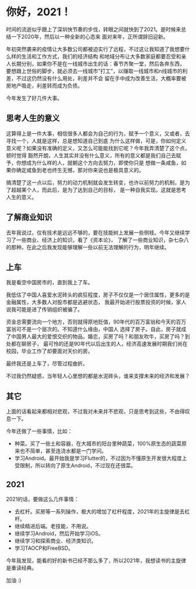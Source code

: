 # 你好，2021！

时间的流逝似乎跟上了深圳快节奏的步伐，转眼之间就快到了2021。是时候来总结一下2020年，然后以一种全新的心态来
面对来年，正所谓辞旧迎新。

年初突然袭来的疫情让大多数公司都被迫实行了远程，不过这让我知道了我想要什么样的生活和工作方式，我们的经济结构
和地域分布让大多数家庭都要忍受和亲人长期分别，如果你不是在一线城市出生的话：春节齐聚一堂，然后各奔东西，
要想跟上世俗的脚步，就必须去一线城市"打工"，以赚取一线城市和n线城市的利差，不过这仍然没有什么用处，利差并不会
留在手中成为改善生活，大概率要被房地产吸走，利差转而成为负债。

今年发生了好几件大事。

## 思考人生的意义

这算得上是一件大事，相信很多人都会为自己的行为，赋予一个意义，又或者，去寻找一个，人就是这样，总是想知道自己到底
为什么这样做，可是，你如何定义意义呢？如果没有准确的定义，又怎么可能能找到它呢？今年我弄清楚了这个点，顿时觉得
豁然开朗，人生其实并没有什么意义，所有的意义都是我们自己去赋予，你想成为什么样的人，就朝这个方向去努力，即使你只是
想做一条咸鱼，如果你确定咸鱼到老也终生无憾，那对你来说也是极具意义的。

搞清楚了这一点以后，努力的动力机制就会发生转变，也许以前努力的机制，是为了超越某个人，而此后，是为了达到自己的目标，
是一种自我实现。这就是思考人生的意义。

## 了解商业知识

去年我说过，仅有技术是远远不够的，要在技能树上发展一些侧枝。今年又继续学习了一些商业、经济上的知识，看了《资本论》，
了解了一些商业知识，杂七杂八的那种。在此之后我发现能够理解一些以前无法理解的行为，明年继续。

## 上车

我是看空中国房市的，直到我上了车。

我低估了中国人喜爱水泥砖头的疯狂程度，房子不仅仅是一个居住属性，更多的是金融属性，大多数人对股市都是逃避状态，
我最开始进行股票投资的时候，家人说我可能是进了传销组织被骗了。

资金总需要流向一个地方，否则就得原地贬值，90年代的百万富翁和今天的百万富翁可不是一个层次的。不知道什么缘由，中国人
选择了房子。自此，房子就成了中国男人最大的爱恨交织的物品。婚恋，买房了吗？和朋友吹牛，买房了吗？到处都在聊房子，
最可怜的还是90年代以后出生的人，经济高速发展时期我们尚在校园，毕业工作了却要面对天价的房。

最终我还是上车了，尽管过程曲折。

不过我仍然疑惑，当年轻人心里想的都是水泥砖头，谁来支撑未来的经济和发展？

## 其它

上面的话看起来都相对悲观，不过我对未来并不悲观，只是思考到这些，不由得叹息一下。

今年还做了一些事情，比如：

- 种菜。买了一些土和容器，在大城市的阳台里种蔬菜，100%原生态的蔬菜原来也不简单，甚至连浇水都是一门学问。
- 学习Android。最开始我是学习Flutter的，不过因为不懂原生开发很大程度上受限制，所以转向了原生Android，不过现在还很菜。

## 2021

2021的话，要做这么几件事情：

- 去杠杆。买房等一系列操作，极大的增加了杠杆程度，2021年的主旋律是去杠杆。
- 继续精进后端。老技能，不用说。
- 继续学习Android，然后开始学习iOS。
- 继续学习和探索商业、经济类知识。
- 学习TAOCP和FreeBSD。

今年我发现，能看的好的新书已经不那么多了，所以2021年，我想读书的主旋律是重读经典。

加油 :)
